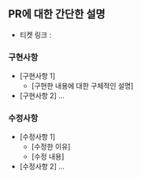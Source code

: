 ## PR에 대한 간단한 설명
* 티켓 링크 : 

### 구현사항
* [구현사항 1]
    * [구현한 내용에 대한 구체적인 설명]
* [구현사항 2]
    ...

### 수정사항
* [수정사항 1]
    * [수정한 이유]
    * [수정 내용]
* [수정사항 2]
    ...
